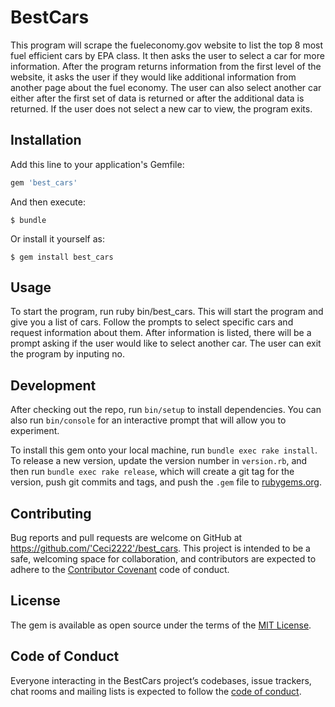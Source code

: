 # BestCars

This program will scrape the fueleconomy.gov website to list the top 8 most fuel efficient cars by EPA class. It then asks the user to select a car for more information.  After the program returns information from the first level of the website, it asks the user if they would like additional information from another page about the fuel economy. The user can also select another car either after the first set of data is returned or after the additional data is returned.  If the user does not select a new car to view, the program exits. 

## Installation

Add this line to your application's Gemfile:

```ruby
gem 'best_cars'
```

And then execute:

    $ bundle

Or install it yourself as:

    $ gem install best_cars

## Usage

To start the program, run ruby bin/best_cars. This will start the program and give you a list of cars.  Follow the prompts to select specific cars and request information about them. After information is listed, there will be a prompt asking if the user would like to select another car. The user can exit the program by inputing no.

## Development

After checking out the repo, run `bin/setup` to install dependencies. You can also run `bin/console` for an interactive prompt that will allow you to experiment.

To install this gem onto your local machine, run `bundle exec rake install`. To release a new version, update the version number in `version.rb`, and then run `bundle exec rake release`, which will create a git tag for the version, push git commits and tags, and push the `.gem` file to [rubygems.org](https://rubygems.org).

## Contributing

Bug reports and pull requests are welcome on GitHub at https://github.com/'Ceci2222'/best_cars. This project is intended to be a safe, welcoming space for collaboration, and contributors are expected to adhere to the [Contributor Covenant](http://contributor-covenant.org) code of conduct.

## License

The gem is available as open source under the terms of the [MIT License](https://opensource.org/licenses/MIT).

## Code of Conduct

Everyone interacting in the BestCars project’s codebases, issue trackers, chat rooms and mailing lists is expected to follow the [code of conduct](https://github.com/'Ceci2222'/best_cars/blob/master/CODE_OF_CONDUCT.md).
